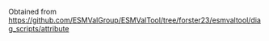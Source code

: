 Obtained from https://github.com/ESMValGroup/ESMValTool/tree/forster23/esmvaltool/diag_scripts/attribute


